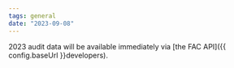 ```yaml
---
tags: general
date: "2023-09-08"
---
```

2023 audit data will be available immediately via [the FAC API]({{ config.baseUrl }}developers).